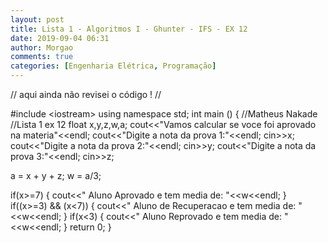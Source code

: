 ```yaml
---
layout: post
title: Lista 1 - Algoritmos I - Ghunter - IFS - EX 12
date: 2019-09-04 06:31
author: Morgao
comments: true
categories: [Engenharia Elétrica, Programação]
---
```

// aqui ainda não revisei o código ! //

#include &lt;iostream&gt;
using namespace std;
int main () {
//Matheus Nakade
//Lista 1 ex 12
float x,y,z,w,a;
cout&lt;&lt;"Vamos calcular se voce foi aprovado na materia"&lt;&lt;endl;
cout&lt;&lt;"Digite a nota da prova 1:"&lt;&lt;endl;
cin&gt;&gt;x;
cout&lt;&lt;"Digite a nota da prova 2:"&lt;&lt;endl;
cin&gt;&gt;y;
cout&lt;&lt;"Digite a nota da prova 3:"&lt;&lt;endl;
cin&gt;&gt;z;

a = x + y + z;
w = a/3;

if(x&gt;=7)
{
cout&lt;&lt;" Aluno Aprovado e tem media de: "&lt;&lt;w&lt;&lt;endl;
}
if((x&gt;=3) &amp;&amp; (x&lt;7))
{
cout&lt;&lt;" Aluno de Recuperacao e tem media de: "&lt;&lt;w&lt;&lt;endl;
}
if(x&lt;3)
{
cout&lt;&lt;" Aluno Reprovado e tem media de: "&lt;&lt;w&lt;&lt;endl;
}
return 0;
}
